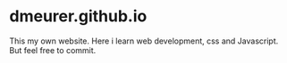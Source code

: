 # dmeurer.github.io
This my own website. Here i learn web development, css and Javascript. But feel free to commit.
